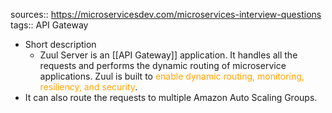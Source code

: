 sources:: https://microservicesdev.com/microservices-interview-questions
tags:: API Gateway

- Short description
	- Zuul Server is an [[API Gateway]] application. It handles all the requests and performs the dynamic routing of microservice applications. Zuul is built to <span style="color: orange">enable dynamic routing, monitoring, resiliency, and security</span>.
- It can also route the requests to multiple Amazon Auto Scaling Groups.